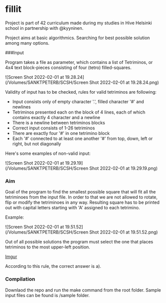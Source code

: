 # fillit
Project is part of 42 curriculum made during my studies in Hive Helsinki school in partnership with @kyyninen. 

Project aims at basic algorithmics. Searching for best possible solution among many options. 

###Input

Program takes a file as parameter, which contains a list of Tetriminos, or 4x4 text block-pieces consisting of four (tetro) filled-squares. 

![Screen Shot 2022-02-01 at 19.28.24](/Volumes/SANKTPETERB/SCSH/Screen Shot 2022-02-01 at 19.28.24.png)

Validity of input has to be checked, rules for valid tetriminos are following: 

* Input consists only of empty character '.', filled character '#' and newlines
* Tetriminos presented each on the block of 4 lines, each of which contains exactly 4 character and a newline
* There is a newline between tetriminos blocks
* Correct input consists of 1-26 tetriminos
* There are exactly four '#' in one tetrimino block
* Each '#' connected to at least one another '#' from top, down, left or right, but not diagonally



Here's some examples of non-valid input: 

![Screen Shot 2022-02-01 at 19.29.19](/Volumes/SANKTPETERB/SCSH/Screen Shot 2022-02-01 at 19.29.19.png)

### Aim

Goal of the program to find the smallest possible square that will fit all the tetriminoes from the input file. In order to that we are not allowed to rotate, flip or modify the tetriminoes in any way. Resulting square has to be printed out with capital letters starting with 'A' assigned to each tetrimino. 

Example: 

![Screen Shot 2022-02-01 at 19.51.52](/Volumes/SANKTPETERB/SCSH/Screen Shot 2022-02-01 at 19.51.52.png)

Out of all possible solutions the program must select the one that places tetriminos to the most upper-left position. 

[Imgur](https://imgur.com/JyvCvg0)

According to this rule, the correct answer is a). 

### Compilation 

Downlaod the repo and run the make command from the root folder. Sample input files can be found is /sample folder. 